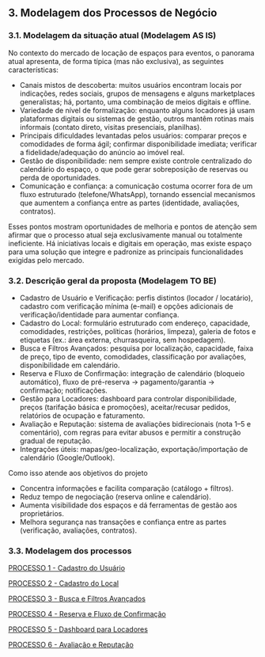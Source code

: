 ## 3. Modelagem dos Processos de Negócio

### 3.1. Modelagem da situação atual (Modelagem AS IS)
No contexto do mercado de locação de espaços para eventos, o panorama atual apresenta, de forma típica (mas não exclusiva), as seguintes características:

- Canais mistos de descoberta: muitos usuários encontram locais por indicações, redes sociais, grupos de mensagens e alguns marketplaces generalistas; há, portanto, uma combinação de meios digitais e offline.
- Variedade de nível de formalização: enquanto alguns locadores já usam plataformas digitais ou sistemas de gestão, outros mantêm rotinas mais informais (contato direto, visitas presenciais, planilhas).
- Principais dificuldades levantadas pelos usuários: comparar preços e comodidades de forma ágil; confirmar disponibilidade imediata; verificar a fidelidade/adequação do anúncio ao imóvel real.
- Gestão de disponibilidade: nem sempre existe controle centralizado do calendário do espaço, o que pode gerar sobreposição de reservas ou perda de oportunidades.
- Comunicação e confiança: a comunicação costuma ocorrer fora de um fluxo estruturado (telefone/WhatsApp), tornando essencial mecanismos que aumentem a confiança entre as partes (identidade, avaliações, contratos).

Esses pontos mostram oportunidades de melhoria e pontos de atenção sem afirmar que o processo atual seja exclusivamente manual ou totalmente ineficiente. 
Há iniciativas locais e digitais em operação, mas existe espaço para uma solução que integre e padronize as principais funcionalidades exigidas pelo mercado.

### 3.2. Descrição geral da proposta (Modelagem TO BE)
- Cadastro de Usuário e Verificação: perfis distintos (locador / locatário), cadastro com verificação mínima (e-mail) e opções adicionais de verificação/identidade para aumentar confiança.
- Cadastro do Local: formulário estruturado com endereço, capacidade, comodidades, restrições, políticas (horários, limpeza), galeria de fotos e etiquetas (ex.: área externa, churrasqueira, sem hospedagem).
- Busca e Filtros Avançados: pesquisa por localização, capacidade, faixa de preço, tipo de evento, comodidades, classificação por avaliações, disponibilidade em calendário.
- Reserva e Fluxo de Confirmação: integração de calendário (bloqueio automático), fluxo de pré-reserva → pagamento/garantia → confirmação; notificações.
- Gestão para Locadores: dashboard para controlar disponibilidade, preços (tarifação básica e promoções), aceitar/recusar pedidos, relatórios de ocupação e faturamento.
- Avaliação e Reputação: sistema de avaliações bidirecionais (nota 1–5 e comentário), com regras para evitar abusos e permitir a construção gradual de reputação.
- Integrações úteis: mapas/geo-localização, exportação/importação de calendário (Google/Outlook).

Como isso atende aos objetivos do projeto
- Concentra informações e facilita comparação (catálogo + filtros).
- Reduz tempo de negociação (reserva online e calendário).
- Aumenta visibilidade dos espaços e dá ferramentas de gestão aos proprietários.
- Melhora segurança nas transações e confiança entre as partes (verificação, avaliações, contratos).

### 3.3. Modelagem dos processos

[PROCESSO 1 - Cadastro do Usuário](./processos/processo-1-cadastro_usuario.md "Detalhamento do Processo 1.")

[PROCESSO 2 - Cadastro do Local](./processos/processo-2-nome-do-processo.md "Detalhamento do Processo 2.")

[PROCESSO 3 - Busca e Filtros Avançados](./processos/processo-3-nome-do-processo.md "Detalhamento do Processo 3.")

[PROCESSO 4 - Reserva e Fluxo de Confirmação](./processos/processo-4-nome-do-processo.md "Detalhamento do Processo 4.")

[PROCESSO 5 - Dashboard para Locadores](./processos/processo-5-nome-do-processo.md "Detalhamento do Processo 5.")

[PROCESSO 6 - Avaliação e Reputação](./processos/processo-6-nome-do-processo.md "Detalhamento do Processo 6.")
